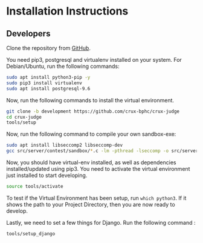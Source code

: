 # Installation Instructions

## Developers

Clone the repository from [GitHub](https://github.com/crux-bphc/crux-judge).

You need pip3, postgresql and virtualenv installed on your system. For Debian/Ubuntu, run the following commands:

```bash
sudo apt install python3-pip -y
sudo pip3 install virtualenv
sudo apt install postgresql-9.6
```

Now, run the following commands to install the virtual environment.

```bash
git clone -b development https://github.com/crux-bphc/crux-judge
cd crux-judge
tools/setup
```
Now, run the following command to compile your own sandbox-exe:

```bash
sudo apt install libseccomp2 libseccomp-dev
gcc src/server/contest/sandbox/*.c -lm -pthread -lseccomp -o src/server/contest/sandbox/sandbox-exe
```


<!-- TODO : Add instructions for setting up postgresql-9.6 -->

Now, you should have virtual-env installed, as well as dependencies installed/updated using pip3. You need to activate the virtual environment just installed to start developing.

```bash
source tools/activate
```

To test if the Virtual Environment has been setup, run `which python3`. If it shows the path to your Project Directory, then you are now ready to develop.

Lastly, we need to set a few things for Django. Run the following command :
```bash
tools/setup_django
```
